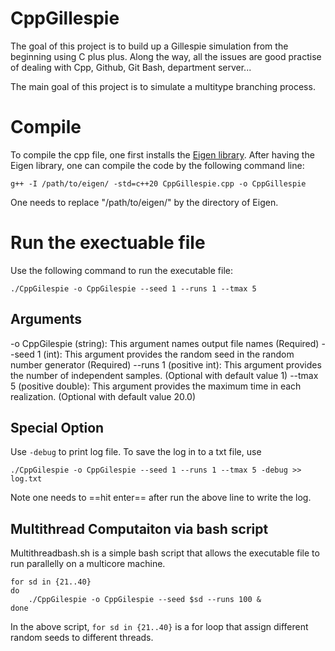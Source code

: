 # CppGillespie
The goal of this project is to build up a Gillespie simulation from the beginning using C plus plus. Along the way, all the issues are good practise of dealing with Cpp, Github, Git Bash, department server...

The main goal of this project is to simulate a multitype branching process.

# Compile
To compile the cpp file, one first installs the [Eigen library](https://eigen.tuxfamily.org/index.php?title=Main_Page). After having the Eigen library, one can compile the code by the following command line:

    g++ -I /path/to/eigen/ -std=c++20 CppGillespie.cpp -o CppGillespie 

One needs to replace "/path/to/eigen/" by the directory of Eigen.

# Run the exectuable file

Use the following command to run the executable file:

    ./CppGilespie -o CppGilespie --seed 1 --runs 1 --tmax 5

## Arguments

-o CppGilespie (string): This argument names output file names (Required)
--seed 1 (int): This argument provides the random seed in the random number generator (Required)
--runs 1 (positive int): This argument provides the number of independent samples. (Optional with default value 1)
--tmax 5 (positive double): This argument provides the maximum time in each realization. (Optional with default value 20.0)

## Special Option

Use `-debug` to print log file. To save the log in to a txt file, use

    ./CppGilespie -o CppGilespie --seed 1 --runs 1 --tmax 5 -debug >> log.txt

Note one needs to ==hit enter== after run the above line to write the log.

## Multithread Computaiton via bash script

Multithreadbash.sh is a simple bash script that allows the executable file to run parallelly on a multicore machine. 

    for sd in {21..40}
    do
        ./CppGilespie -o CppGilespie --seed $sd --runs 100 &
    done

In the above script, `for sd in {21..40}` is a for loop that assign different random seeds to different threads.




